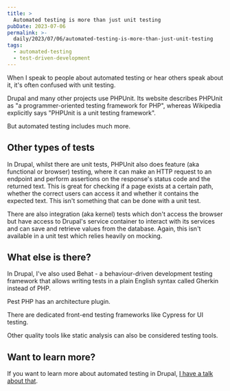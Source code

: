 ```yaml
---
title: >
  Automated testing is more than just unit testing
pubDate: 2023-07-06
permalink: >-
  daily/2023/07/06/automated-testing-is-more-than-just-unit-testing
tags:
  - automated-testing
  - test-driven-development
---
```


When I speak to people about automated testing or hear others speak about it, it's often confused with unit testing.

Drupal and many other projects use PHPUnit. Its website describes PHPUnit as "a programmer-oriented testing framework for PHP", whereas Wikipedia explicitly says "PHPUnit is a unit testing framework".

But automated testing includes much more.

## Other types of tests

In Drupal, whilst there are unit tests, PHPUnit also does feature (aka functional or browser) testing, where it can make an HTTP request to an endpoint and perform assertions on the response's status code and the returned text. This is great for checking if a page exists at a certain path, whether the correct users can access it and whether it contains the expected text. This isn't something that can be done with a unit test.

There are also integration (aka kernel) tests which don't access the browser but have access to Drupal's service container to interact with its services and can save and retrieve values from the database. Again, this isn't available in a unit test which relies heavily on mocking.

## What else is there?

In Drupal, I've also used Behat - a behaviour-driven development testing framework that allows writing tests in a plain English syntax called Gherkin instead of PHP.

Pest PHP has an architecture plugin.

There are dedicated front-end testing frameworks like Cypress for UI testing.

Other quality tools like static analysis can also be considered testing tools.

## Want to learn more?

If you want to learn more about automated testing in Drupal, [I have a talk about that]({{site.url}}/talks/tdd-test-driven-drupal).
